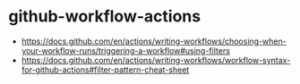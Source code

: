 # github-workflow-actions


+ https://docs.github.com/en/actions/writing-workflows/choosing-when-your-workflow-runs/triggering-a-workflow#using-filters
+ https://docs.github.com/en/actions/writing-workflows/workflow-syntax-for-github-actions#filter-pattern-cheat-sheet